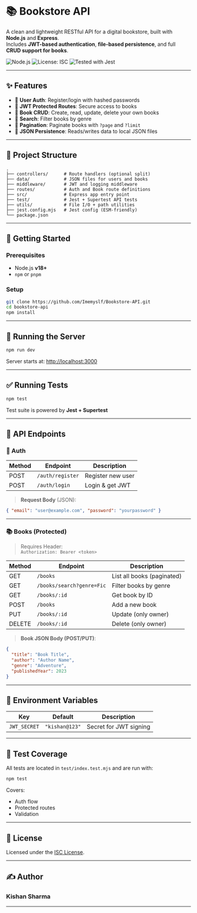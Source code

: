 
# 📚 Bookstore API

A clean and lightweight RESTful API for a digital bookstore, built with **Node.js** and **Express**.  
Includes **JWT-based authentication**, **file-based persistence**, and full **CRUD support for books**.

![Node.js](https://img.shields.io/badge/Node.js-18%2B-brightgreen)
![License: ISC](https://img.shields.io/badge/License-ISC-blue.svg)
![Tested with Jest](https://img.shields.io/badge/tested%20with-jest-99424f)

---

## ✨ Features

- 🔐 **User Auth**: Register/login with hashed passwords
- 🔑 **JWT Protected Routes**: Secure access to books
- 📘 **Book CRUD**: Create, read, update, delete your own books
- 🔎 **Search**: Filter books by genre
- 📄 **Pagination**: Paginate books with `?page` and `?limit`
- 💾 **JSON Persistence**: Reads/writes data to local JSON files

---

## 📁 Project Structure

```
.
├── controllers/      # Route handlers (optional split)
├── data/             # JSON files for users and books
├── middleware/       # JWT and logging middleware
├── routes/           # Auth and Book route definitions
├── src/              # Express app entry point
├── test/             # Jest + Supertest API tests
├── utils/            # File I/O + path utilities
├── jest.config.mjs   # Jest config (ESM-friendly)
└── package.json
```

---

## 🚀 Getting Started

### Prerequisites

- Node.js **v18+**
- `npm` or `pnpm`

### Setup

```bash
git clone https://github.com/Imemyslf/Bookstore-API.git
cd bookstore-api
npm install
```

---

## 🏁 Running the Server

```bash
npm run dev
```

Server starts at: [http://localhost:3000](http://localhost:3000)

---

## ✅ Running Tests

```bash
npm test
```

Test suite is powered by **Jest + Supertest**

---

## 🔌 API Endpoints

### 🧑 Auth

| Method | Endpoint         | Description         |
|--------|------------------|---------------------|
| POST   | `/auth/register` | Register new user   |
| POST   | `/auth/login`    | Login & get JWT     |

> **Request Body** (JSON):
```json
{ "email": "user@example.com", "password": "yourpassword" }
```

---

### 📚 Books (Protected)

> Requires Header:  
> `Authorization: Bearer <token>`

| Method | Endpoint                  | Description                      |
|--------|---------------------------|----------------------------------|
| GET    | `/books`                  | List all books (paginated)       |
| GET    | `/books/search?genre=Fic` | Filter books by genre            |
| GET    | `/books/:id`              | Get book by ID                   |
| POST   | `/books`                  | Add a new book                   |
| PUT    | `/books/:id`              | Update (only owner)              |
| DELETE | `/books/:id`              | Delete (only owner)              |

> **Book JSON Body (POST/PUT)**:
```json
{
  "title": "Book Title",
  "author": "Author Name",
  "genre": "Adventure",
  "publishedYear": 2023
}
```

---

## 🔐 Environment Variables

| Key         | Default       | Description             |
|-------------|---------------|-------------------------|
| `JWT_SECRET`| `"kishan@123"`| Secret for JWT signing  |

---

## 🧪 Test Coverage

All tests are located in `test/index.test.mjs` and are run with:

```bash
npm test
```

Covers:
- Auth flow
- Protected routes
- Validation

---

## 🪪 License

Licensed under the [ISC License](LICENSE).


---

## ✍️ Author

### **Kishan Sharma**
---


